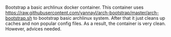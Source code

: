 Bootstrap a basic archlinux docker container.
This container uses https://raw.githubusercontent.com/yannayl/arch-bootstrap/master/arch-bootstrap.sh to bootstrap basic
archlinux system. After that it just cleans up caches and non popular config files.
As a result, the container is very clean. However, advices needed.
